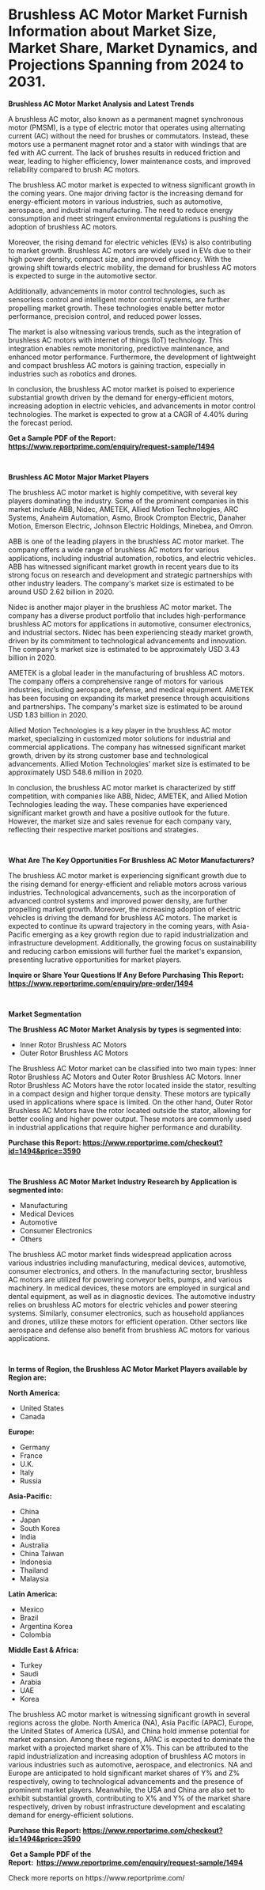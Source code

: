 <p><h1>Brushless AC Motor Market Furnish Information about Market Size, Market Share, Market Dynamics, and Projections Spanning from 2024 to 2031.</h1></p><p><strong>Brushless AC Motor Market Analysis and Latest Trends</strong></p>
<p><p>A brushless AC motor, also known as a permanent magnet synchronous motor (PMSM), is a type of electric motor that operates using alternating current (AC) without the need for brushes or commutators. Instead, these motors use a permanent magnet rotor and a stator with windings that are fed with AC current. The lack of brushes results in reduced friction and wear, leading to higher efficiency, lower maintenance costs, and improved reliability compared to brush AC motors.</p><p>The brushless AC motor market is expected to witness significant growth in the coming years. One major driving factor is the increasing demand for energy-efficient motors in various industries, such as automotive, aerospace, and industrial manufacturing. The need to reduce energy consumption and meet stringent environmental regulations is pushing the adoption of brushless AC motors.</p><p>Moreover, the rising demand for electric vehicles (EVs) is also contributing to market growth. Brushless AC motors are widely used in EVs due to their high power density, compact size, and improved efficiency. With the growing shift towards electric mobility, the demand for brushless AC motors is expected to surge in the automotive sector.</p><p>Additionally, advancements in motor control technologies, such as sensorless control and intelligent motor control systems, are further propelling market growth. These technologies enable better motor performance, precision control, and reduced power losses.</p><p>The market is also witnessing various trends, such as the integration of brushless AC motors with internet of things (IoT) technology. This integration enables remote monitoring, predictive maintenance, and enhanced motor performance. Furthermore, the development of lightweight and compact brushless AC motors is gaining traction, especially in industries such as robotics and drones.</p><p>In conclusion, the brushless AC motor market is poised to experience substantial growth driven by the demand for energy-efficient motors, increasing adoption in electric vehicles, and advancements in motor control technologies. The market is expected to grow at a CAGR of 4.40% during the forecast period.</p></p>
<p><strong>Get a Sample PDF of the Report:&nbsp; <a href="https://www.reportprime.com/enquiry/request-sample/1494">https://www.reportprime.com/enquiry/request-sample/1494</a></strong></p>
<p>&nbsp;</p>
<p><strong>Brushless AC Motor Major Market Players</strong></p>
<p><p>The brushless AC motor market is highly competitive, with several key players dominating the industry. Some of the prominent companies in this market include ABB, Nidec, AMETEK, Allied Motion Technologies, ARC Systems, Anaheim Automation, Asmo, Brook Crompton Electric, Danaher Motion, Emerson Electric, Johnson Electric Holdings, Minebea, and Omron.</p><p>ABB is one of the leading players in the brushless AC motor market. The company offers a wide range of brushless AC motors for various applications, including industrial automation, robotics, and electric vehicles. ABB has witnessed significant market growth in recent years due to its strong focus on research and development and strategic partnerships with other industry leaders. The company's market size is estimated to be around USD 2.62 billion in 2020.</p><p>Nidec is another major player in the brushless AC motor market. The company has a diverse product portfolio that includes high-performance brushless AC motors for applications in automotive, consumer electronics, and industrial sectors. Nidec has been experiencing steady market growth, driven by its commitment to technological advancements and innovation. The company's market size is estimated to be approximately USD 3.43 billion in 2020.</p><p>AMETEK is a global leader in the manufacturing of brushless AC motors. The company offers a comprehensive range of motors for various industries, including aerospace, defense, and medical equipment. AMETEK has been focusing on expanding its market presence through acquisitions and partnerships. The company's market size is estimated to be around USD 1.83 billion in 2020.</p><p>Allied Motion Technologies is a key player in the brushless AC motor market, specializing in customized motor solutions for industrial and commercial applications. The company has witnessed significant market growth, driven by its strong customer base and technological advancements. Allied Motion Technologies' market size is estimated to be approximately USD 548.6 million in 2020.</p><p>In conclusion, the brushless AC motor market is characterized by stiff competition, with companies like ABB, Nidec, AMETEK, and Allied Motion Technologies leading the way. These companies have experienced significant market growth and have a positive outlook for the future. However, the market size and sales revenue for each company vary, reflecting their respective market positions and strategies.</p></p>
<p>&nbsp;</p>
<p><strong>What Are The Key Opportunities For Brushless AC Motor Manufacturers?</strong></p>
<p><p>The brushless AC motor market is experiencing significant growth due to the rising demand for energy-efficient and reliable motors across various industries. Technological advancements, such as the incorporation of advanced control systems and improved power density, are further propelling market growth. Moreover, the increasing adoption of electric vehicles is driving the demand for brushless AC motors. The market is expected to continue its upward trajectory in the coming years, with Asia-Pacific emerging as a key growth region due to rapid industrialization and infrastructure development. Additionally, the growing focus on sustainability and reducing carbon emissions will further fuel the market's expansion, presenting lucrative opportunities for market players.</p></p>
<p><strong>Inquire or Share Your Questions If Any Before Purchasing This Report: <a href="https://www.reportprime.com/enquiry/pre-order/1494">https://www.reportprime.com/enquiry/pre-order/1494</a></strong></p>
<p>&nbsp;</p>
<p><strong>Market Segmentation</strong></p>
<p><strong>The Brushless AC Motor Market Analysis by types is segmented into:</strong></p>
<p><ul><li>Inner Rotor Brushless AC Motors</li><li>Outer Rotor Brushless AC Motors</li></ul></p>
<p><p>The Brushless AC Motor market can be classified into two main types: Inner Rotor Brushless AC Motors and Outer Rotor Brushless AC Motors. Inner Rotor Brushless AC Motors have the rotor located inside the stator, resulting in a compact design and higher torque density. These motors are typically used in applications where space is limited. On the other hand, Outer Rotor Brushless AC Motors have the rotor located outside the stator, allowing for better cooling and higher power output. These motors are commonly used in industrial applications that require higher performance and durability.</p></p>
<p><strong>Purchase this Report:&nbsp;<a href="https://www.reportprime.com/checkout?id=1494&price=3590">https://www.reportprime.com/checkout?id=1494&price=3590</a></strong></p>
<p>&nbsp;</p>
<p><strong>The Brushless AC Motor Market Industry Research by Application is segmented into:</strong></p>
<p><ul><li>Manufacturing</li><li>Medical Devices</li><li>Automotive</li><li>Consumer Electronics</li><li>Others</li></ul></p>
<p><p>The brushless AC motor market finds widespread application across various industries including manufacturing, medical devices, automotive, consumer electronics, and others. In the manufacturing sector, brushless AC motors are utilized for powering conveyor belts, pumps, and various machinery. In medical devices, these motors are employed in surgical and dental equipment, as well as in diagnostic devices. The automotive industry relies on brushless AC motors for electric vehicles and power steering systems. Similarly, consumer electronics, such as household appliances and drones, utilize these motors for efficient operation. Other sectors like aerospace and defense also benefit from brushless AC motors for various applications.</p></p>
<p>&nbsp;</p>
<p><strong>In terms of Region, the Brushless AC Motor Market Players available by Region are:</strong></p>
<p>
    <p> <strong> North America: </strong>
        <ul>
            <li>United States</li>
            <li>Canada</li>
        </ul>
        </p> 
    <p> <strong> Europe: </strong>
        <ul>
            <li>Germany</li>
            <li>France</li>
            <li>U.K.</li>
            <li>Italy</li>
            <li>Russia</li>
        </ul>
        </p> 
    <p> <strong> Asia-Pacific: </strong>
        <ul>
            <li>China</li>
            <li>Japan</li>
            <li>South Korea</li>
            <li>India</li>
            <li>Australia</li>
            <li>China Taiwan</li>
            <li>Indonesia</li>
            <li>Thailand</li>
            <li>Malaysia</li>
        </ul>
        </p> 
    <p> <strong> Latin America: </strong>
        <ul>
            <li>Mexico</li>
            <li>Brazil</li>
            <li>Argentina Korea</li>
            <li>Colombia</li>
        </ul>
        </p> 
    <p> <strong> Middle East & Africa: </strong>
        <ul>
            <li>Turkey</li>
            <li>Saudi</li>
            <li>Arabia</li>
            <li>UAE</li>
            <li>Korea</li>
        </ul>
    </p>
    </p>
<p><p>The brushless AC motor market is witnessing significant growth in several regions across the globe. North America (NA), Asia Pacific (APAC), Europe, the United States of America (USA), and China hold immense potential for market expansion. Among these regions, APAC is expected to dominate the market with a projected market share of X%. This can be attributed to the rapid industrialization and increasing adoption of brushless AC motors in various industries such as automotive, aerospace, and electronics. NA and Europe are anticipated to hold significant market shares of Y% and Z% respectively, owing to technological advancements and the presence of prominent market players. Meanwhile, the USA and China are also set to exhibit substantial growth, contributing to X% and Y% of the market share respectively, driven by robust infrastructure development and escalating demand for energy-efficient solutions.</p></p>
<p><strong>Purchase this Report: <a href="https://www.reportprime.com/checkout?id=1494&price=3590">https://www.reportprime.com/checkout?id=1494&price=3590</a></strong></p>
<p>&nbsp;<strong>Get a Sample PDF of the Report:&nbsp;&nbsp;<a href="https://www.reportprime.com/enquiry/request-sample/1494">https://www.reportprime.com/enquiry/request-sample/1494</a></strong></p>
<p><strong></strong></p>
<p>Check more reports on https://www.reportprime.com/</p>